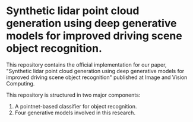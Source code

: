 # Synthetic lidar point cloud generation using deep generative models for improved driving scene object recognition.

This repository contains the official implementation for our paper, "Synthetic lidar point cloud generation using deep generative models for improved driving scene object recognition" published at Image and Vision Computing.

This repository is structured in two major components:
1. A pointnet-based classifier for object recognition.
2. Four generative models involved in this research.
